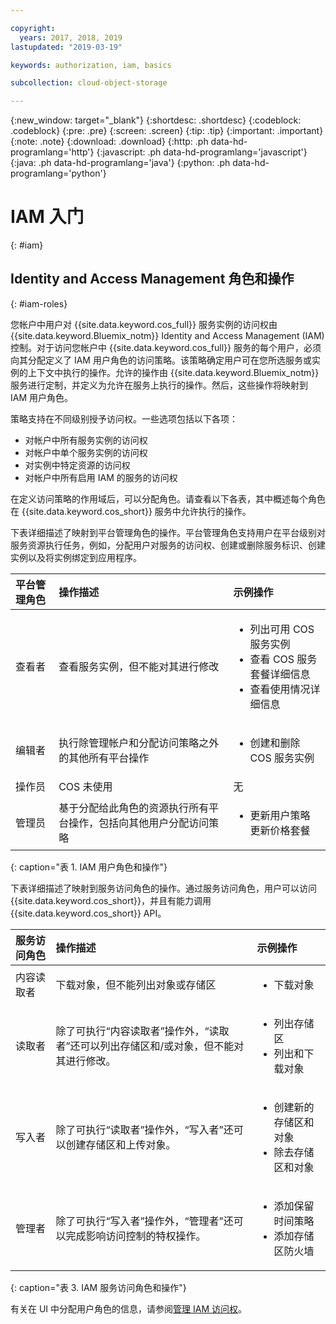 ```yaml
---

copyright:
  years: 2017, 2018, 2019
lastupdated: "2019-03-19"

keywords: authorization, iam, basics

subcollection: cloud-object-storage

---
```

{:new_window: target="_blank"}
{:shortdesc: .shortdesc}
{:codeblock: .codeblock}
{:pre: .pre}
{:screen: .screen}
{:tip: .tip}
{:important: .important}
{:note: .note}
{:download: .download} 
{:http: .ph data-hd-programlang='http'} 
{:javascript: .ph data-hd-programlang='javascript'} 
{:java: .ph data-hd-programlang='java'} 
{:python: .ph data-hd-programlang='python'}

# IAM 入门
{: #iam}

## Identity and Access Management 角色和操作
{: #iam-roles}

您帐户中用户对 {{site.data.keyword.cos_full}} 服务实例的访问权由 {{site.data.keyword.Bluemix_notm}} Identity and Access Management (IAM) 控制。对于访问您帐户中 {{site.data.keyword.cos_full}} 服务的每个用户，必须向其分配定义了 IAM 用户角色的访问策略。该策略确定用户可在您所选服务或实例的上下文中执行的操作。允许的操作由 {{site.data.keyword.Bluemix_notm}} 服务进行定制，并定义为允许在服务上执行的操作。然后，这些操作将映射到 IAM 用户角色。

策略支持在不同级别授予访问权。一些选项包括以下各项： 

* 对帐户中所有服务实例的访问权
* 对帐户中单个服务实例的访问权
* 对实例中特定资源的访问权
* 对帐户中所有启用 IAM 的服务的访问权

在定义访问策略的作用域后，可以分配角色。请查看以下各表，其中概述每个角色在 {{site.data.keyword.cos_short}} 服务中允许执行的操作。

下表详细描述了映射到平台管理角色的操作。平台管理角色支持用户在平台级别对服务资源执行任务，例如，分配用户对服务的访问权、创建或删除服务标识、创建实例以及将实例绑定到应用程序。

|平台管理角色|操作描述|示例操作|
|:-----------------|:-----------------|:-----------------|
|查看者|查看服务实例，但不能对其进行修改| <ul><li>列出可用 COS 服务实例</li><li>查看 COS 服务套餐详细信息</li><li>查看使用情况详细信息</li></ul>|
|编辑者|执行除管理帐户和分配访问策略之外的其他所有平台操作|<ul><li>创建和删除 COS 服务实例</li></ul> |
|操作员|COS 未使用|无|
|管理员|基于分配给此角色的资源执行所有平台操作，包括向其他用户分配访问策略|<ul><li>更新用户策略</li>更新价格套餐</ul>|
{: caption="表 1. IAM 用户角色和操作"}


下表详细描述了映射到服务访问角色的操作。通过服务访问角色，用户可以访问 {{site.data.keyword.cos_short}}，并且有能力调用 {{site.data.keyword.cos_short}} API。

|服务访问角色|操作描述|示例操作|
|:--------------------|:-------------------------------------------------------------------------------------------------------------------------------------------------------------|:------------------------------------------------------------------------------------|
|内容读取者|下载对象，但不能列出对象或存储区| <ul><li>下载对象</li></ul> |
|读取者|除了可执行“内容读取者”操作外，“读取者”还可以列出存储区和/或对象，但不能对其进行修改。| <ul><li>列出存储区</li><li>列出和下载对象</li></ul>                    |
|写入者|除了可执行“读取者”操作外，“写入者”还可以创建存储区和上传对象。| <ul><li>创建新的存储区和对象</li><li>除去存储区和对象</li></ul> |
|管理者|除了可执行“写入者”操作外，“管理者”还可以完成影响访问控制的特权操作。| <ul><li>添加保留时间策略</li><li>添加存储区防火墙</li></ul>              |
{: caption="表 3. IAM 服务访问角色和操作"}


有关在 UI 中分配用户角色的信息，请参阅[管理 IAM 访问权](/docs/iam?topic=iam-iammanidaccser)。
 
